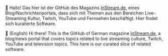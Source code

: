 👋 Hallo! Das hier ist der GitHub des Magazins [InStream.de](https://instream.de/), eines Blog/Nachrichtenportals, dass
sich mit Themen aus den Bereichen Live-Streaming Kultur, Twitch, YouTube und Fernsehen beschäftigt.
Hier findet sich kuratierte Software.

👋 (English) Hi there! This is the GitHub of German magazine [InStream.de](https://instream.de/), a blog/news portal that
covers topics related to live streaming culture, Twitch, YouTube and television topics.
This here is our curated slice of related software.
